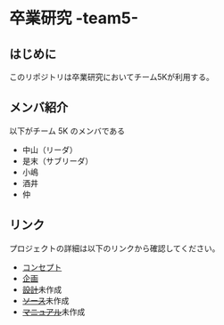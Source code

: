 # 卒業研究 -team5-

## はじめに
このリポジトリは卒業研究においてチーム5Kが利用する。

## メンバ紹介
以下がチーム 5K のメンバである
- 中山（リーダ）
- 是末（サブリーダ）
- 小嶋
- 酒井
- 仲

## リンク
プロジェクトの詳細は以下のリンクから確認してください。
- [コンセプト](01.concept/README.md)
- [企画](02.paln/README.md)
- [~~設計~~](03.design/README.md)未作成
- [~~ソース~~](04.source/README.md)未作成
- [~~マニュアル~~](05.manual/README.md)未作成
